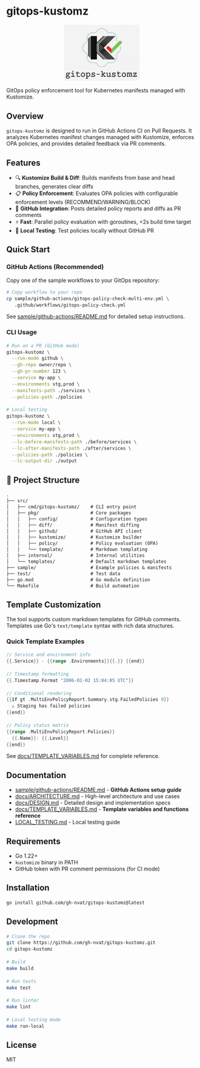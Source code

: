 # gitops-kustomz

<p align="center">
  <img src="docs/gitops-kustomz-rec.png" alt="gitops-kustomz logo" width="200"/>
</p>

GitOps policy enforcement tool for Kubernetes manifests managed with Kustomize.


## Overview

`gitops-kustomz` is designed to run in GitHub Actions CI on Pull Requests. It analyzes Kubernetes manifest changes managed with Kustomize, enforces OPA policies, and provides detailed feedback via PR comments.

## Features

- 🔍 **Kustomize Build & Diff**: Builds manifests from base and head branches, generates clear diffs
- 📋 **Policy Enforcement**: Evaluates OPA policies with configurable enforcement levels (RECOMMEND/WARNING/BLOCK)
- 💬 **GitHub Integration**: Posts detailed policy reports and diffs as PR comments
- ⚡ **Fast**: Parallel policy evaluation with goroutines, <2s build time target
- 🧪 **Local Testing**: Test policies locally without GitHub PR

## Quick Start

### GitHub Actions (Recommended)

Copy one of the sample workflows to your GitOps repository:

```bash
# Copy workflow to your repo
cp sample/github-actions/gitops-policy-check-multi-env.yml \
   .github/workflows/gitops-policy-check.yml
```

See [sample/github-actions/README.md](./sample/github-actions/README.md) for detailed setup instructions.

### CLI Usage

```bash
# Run on a PR (GitHub mode)
gitops-kustomz \
  --run-mode github \
  --gh-repo owner/repo \
  --gh-pr-number 123 \
  --service my-app \
  --environments stg,prod \
  --manifests-path ./services \
  --policies-path ./policies

# Local testing
gitops-kustomz \
  --run-mode local \
  --service my-app \
  --environments stg,prod \
  --lc-before-manifests-path ./before/services \
  --lc-after-manifests-path ./after/services \
  --policies-path ./policies \
  --lc-output-dir ./output
```

## 📁 Project Structure

```
.
├── src/
│   ├── cmd/gitops-kustomz/    # CLI entry point
│   ├── pkg/                   # Core packages
│   │   ├── config/            # Configuration types
│   │   ├── diff/              # Manifest diffing
│   │   ├── github/            # GitHub API client
│   │   ├── kustomize/         # Kustomize builder
│   │   ├── policy/            # Policy evaluation (OPA)
│   │   └── template/          # Markdown templating
│   ├── internal/              # Internal utilities
│   └── templates/             # Default markdown templates
├── sample/                    # Example policies & manifests
├── test/                      # Test data
├── go.mod                     # Go module definition
└── Makefile                   # Build automation
```

## Template Customization

The tool supports custom markdown templates for GitHub comments. Templates use Go's `text/template` syntax with rich data structures.

### Quick Template Examples

```go
// Service and environment info
{{.Service}} - {{range .Environments}}{{.}} {{end}}

// Timestamp formatting
{{.Timestamp.Format "2006-01-02 15:04:05 UTC"}}

// Conditional rendering
{{if gt .MultiEnvPolicyReport.Summary.stg.FailedPolicies 0}}
  ⚠️ Staging has failed policies
{{end}}

// Policy status matrix
{{range .MultiEnvPolicyReport.Policies}}
  {{.Name}}: {{.Level}}
{{end}}
```

See [docs/TEMPLATE_VARIABLES.md](./docs/TEMPLATE_VARIABLES.md) for complete reference.

## Documentation

- [sample/github-actions/README.md](./sample/github-actions/README.md) - **GitHub Actions setup guide**
- [docs/ARCHITECTURE.md](./docs/ARCHITECTURE.md) - High-level architecture and use cases
- [docs/DESIGN.md](./docs/DESIGN.md) - Detailed design and implementation specs
- [docs/TEMPLATE_VARIABLES.md](./docs/TEMPLATE_VARIABLES.md) - **Template variables and functions reference**
- [LOCAL_TESTING.md](./LOCAL_TESTING.md) - Local testing guide

## Requirements

- Go 1.22+
- `kustomize` binary in PATH
- GitHub token with PR comment permissions (for CI mode)

## Installation

```bash
go install github.com/gh-nvat/gitops-kustomz@latest
```

## Development

```bash
# Clone the repo
git clone https://github.com/gh-nvat/gitops-kustomz.git
cd gitops-kustomz

# Build
make build

# Run tests
make test

# Run linter
make lint

# Local testing mode
make run-local
```

## License

MIT


